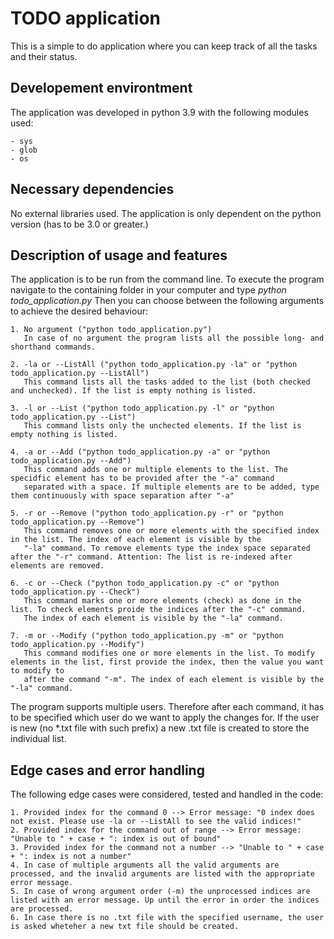 # TODO application

This is a simple to do application where you can keep track of all the tasks and their status.


## Developement environtment

The application was developed in python 3.9 with the following modules used:
    
    - sys
    - glob
    - os
    
## Necessary dependencies

No external libraries used. The application is only dependent on the python version (has to be 3.0 or greater.)


## Description of usage and features

The application is to be run from the command line. 
To execute the program navigate to the containing folder in your computer and type *python todo_application.py* 
Then you can choose between the following arguments to achieve the desired behaviour:

    1. No argument ("python todo_application.py")
       In case of no argument the program lists all the possible long- and shorthand commands.
    
    2. -la or --ListAll ("python todo_application.py -la" or "python todo_application.py --ListAll")
       This command lists all the tasks added to the list (both checked and unchecked). If the list is empty nothing is listed.
       
    3. -l or --List ("python todo_application.py -l" or "python todo_application.py --List")
       This command lists only the unchected elements. If the list is empty nothing is listed.
       
    4. -a or --Add ("python todo_application.py -a" or "python todo_application.py --Add")
       This command adds one or multiple elements to the list. The specidfic element has to be provided after the "-a" command 
       separated with a space. If multiple elements are to be added, type them continuously with space separation after "-a"
       
    5. -r or --Remove ("python todo_application.py -r" or "python todo_application.py --Remove")
       This command removes one or more elements with the specified index in the list. The index of each element is visible by the 
       "-la" command. To remove elements type the index space separated after the "-r" command. Attention: The list is re-indexed after elements are removed.
       
    6. -c or --Check ("python todo_application.py -c" or "python todo_application.py --Check")
       This command marks one or more elements (check) as done in the list. To check elements proide the indices after the "-c" command.
       The index of each element is visible by the "-la" command. 
       
    7. -m or --Modify ("python todo_application.py -m" or "python todo_application.py --Modify")
       This command modifies one or more elements in the list. To modify elements in the list, first provide the index, then the value you want to modify to
       after the command "-m". The index of each element is visible by the "-la" command.
       
       
The program supports multiple users. Therefore after each command, it has to be specified which user do we want to apply the changes for.
If the user is new (no *.txt file with such prefix) a new .txt file is created to store the individual list. 
## Edge cases and error handling

The following edge cases were considered, tested and handled in the code: 

    1. Provided index for the command 0 --> Error message: "0 index does not exist. Please use -la or --ListAll to see the valid indices!"
    2. Provided index for the command out of range --> Error message: "Unable to " + case + ": index is out of bound"
    3. Provided index for the command not a number --> "Unable to " + case + ": index is not a number"
    4. In case of multiple arguments all the valid arguments are processed, and the invalid arguments are listed with the appropriate error message.
    5. In case of wrong argument order (-m) the unprocessed indices are listed with an error message. Up until the error in order the indices are processed.
    6. In case there is no .txt file with the specified username, the user is asked wheteher a new txt file should be created.

